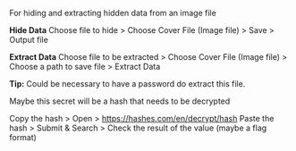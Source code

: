 
For hiding and extracting hidden data from an image file

**Hide Data**
Choose file to hide > Choose Cover File (Image file) > Save > Output file

**Extract Data**
Choose file to be extracted > Choose Cover File (Image file) > Choose a path to save file > Extract Data

**Tip:** Could be necessary to have a password do extract this file.

Maybe this secret will be a hash that needs to be decrypted

Copy the hash > Open > https://hashes.com/en/decrypt/hash
Paste the hash > Submit & Search > Check the result of the value (maybe a flag format)